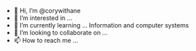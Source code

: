- 👋 Hi, I’m @corywithane
- 👀 I’m interested in ... 
- 🌱 I’m currently learning ... Information and computer systems
- 💞️ I’m looking to collaborate on ...
- 📫 How to reach me ...

<!---
corywithane/corywithane is a ✨ special ✨ repository because its `README.md` (this file) appears on your GitHub profile.
You can click the Preview link to take a look at your changes.
--->
